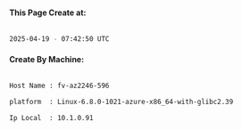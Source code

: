 
   
#### This Page Create at:

```bash

2025-04-19 - 07:42:50 UTC

```

#### Create By Machine:

```bash

Host Name : fv-az2246-596

platform  : Linux-6.8.0-1021-azure-x86_64-with-glibc2.39

Ip Local  : 10.1.0.91

```

